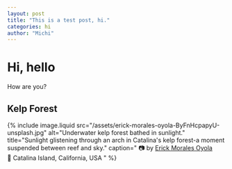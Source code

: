 ```yaml
---
layout: post
title: "This is a test post, hi."
categories: hi
author: "Michi"
---
```


# Hi, hello

How are you?

## Kelp Forest

{% include image.liquid
  src="/assets/erick-morales-oyola-ByFnHcpapyU-unsplash.jpg"
  alt="Underwater kelp forest bathed in sunlight."
  title="Sunlight glistening through an arch in Catalina's kelp forest-a moment suspended between reef and sky."
  caption="
    📷 by <a href="https://unsplash.com/@ejmoralesoyola">Erick Morales Oyola</a><br />
    📍 Catalina Island, California, USA
  "
%}
